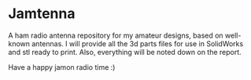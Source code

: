 # Jamtenna
A ham radio antenna repository for my amateur designs, based on well-known antennas.
I will provide all the 3d parts files for use in SolidWorks and stl ready to print.
Also, everything will be noted down on the report.


Have a happy jamon radio time :)
